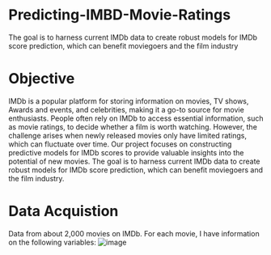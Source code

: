 # Predicting-IMBD-Movie-Ratings
The goal is to harness current IMDb data to create robust models for IMDb score prediction, which can benefit moviegoers and the film industry

# Objective
IMDb is a popular platform for storing information on movies, TV shows, Awards and events, and celebrities, making it a go-to source for movie enthusiasts. People often rely on IMDb to access essential information, such as movie ratings, to decide whether a film is worth watching. However, the challenge arises when newly released movies only have limited ratings, which can fluctuate over time. Our project focuses on constructing predictive models for IMDb scores to provide valuable insights into the potential of new movies. The goal is to harness current IMDb data to create robust models for IMDb score prediction, which can benefit moviegoers and the film industry.

# Data Acquistion
Data from about 2,000 movies on IMDb. For each movie, I have information on the following
variables:
![image](https://github.com/TashfeenAhmed12/Predicting-IMBD-Movie-Ratings/assets/76031323/a0e0cc2b-7bcf-46c2-b6c7-87059cf69c19)
